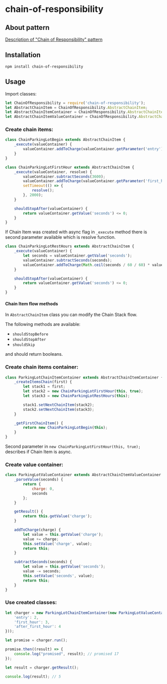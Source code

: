 # chain-of-responsibility

## About pattern
[Description of "Chain of Responsibility" pattern](https://www.joezimjs.com/javascript/javascript-design-patterns-chain-of-responsibility/)

## Installation
```
npm install chain-of-responsibility 
```

## Usage

Import classes:

```javascript
let ChainOfResponsibility = require('chain-of-responsibility');
let AbstractChainItem = ChainOfResponsibility.AbstractChainItem;
let AbstractChainItemContainer = ChainOfResponsibility.AbstractChainItemContainer;
let AbstractChainItemValueContainer = ChainOfResponsibility.AbstractChainItemValueContainer;
```

### Create chain items:

```javascript
class ChainParkingLotBegin extends AbstractChainItem {
    _execute(valueContainer) {
        valueContainer.addToCharge(valueContainer.getParameter('entry'));
    }
}
```

```javascript
class ChainParkingLotFirstHour extends AbstractChainItem {
    _execute(valueContainer, resolve) {
        valueContainer.subtractSeconds(3600);
        valueContainer.addToCharge(valueContainer.getParameter('first_hour'));
        setTimeout(() => {
            resolve();
        }, 2000);
    }

    shouldStopAfter(valueContainer) {
        return valueContainer.getValue('seconds') <= 0;
    }
}
```

If Chain Item was created with async flag in ```_execute``` method there is second parameter available which is 
resolve function.

```javascript
class ChainParkingLotRestHours extends AbstractChainItem {
    _execute(valueContainer) {
        let seconds = valueContainer.getValue('seconds');
        valueContainer.subtractSeconds(seconds);
        valueContainer.addToCharge(Math.ceil(seconds / 60 / 60) * valueContainer.getParameter('after_first_hour'));
    }

    shouldStopAfter(valueContainer) {
        return valueContainer.getValue('seconds') <= 0;
    }
}
```

#### Chain Item flow methods

In ```AbstractChainItem``` class you can modify the Chain Stack flow.

The following methods are available:

* ```shouldStopBefore```
* ```shouldStopAfter```
* ```shouldSkip```

and should return booleans.

### Create chain items container:

```javascript
class ParkingLotChainItemContainer extends AbstractChainItemContainer {
    _createItemsChain(first) {
        let stack1 = first;
        let stack2 = new ChainParkingLotFirstHour(this, true);
        let stack3 = new ChainParkingLotRestHours(this);

        stack1.setNextChainItem(stack2);
        stack2.setNextChainItem(stack3);
    }

    _getFirstChainItem() {
        return new ChainParkingLotBegin(this);
    }
}
```

Second parameter in ```new ChainParkingLotFirstHour(this, true);``` describes if Chain Item is async.

### Create value container:

```javascript
class ParkingLotValueContainer extends AbstractChainItemValueContainer {
    _parseValue(seconds) {
        return {
            charge: 0,
            seconds
        };
    }

    getResult() {
        return this.getValue('charge');
    }

    addToCharge(charge) {
        let value = this.getValue('charge');
        value += charge;
        this.setValue('charge', value);
        return this;
    }

    subtractSeconds(seconds) {
        let value = this.getValue('seconds');
        value -= seconds;
        this.setValue('seconds', value);
        return this;
    }
}
```

### Use created classes:

```javascript
let charger = new ParkingLotChainItemContainer(new ParkingLotValueContainer(12060, {
    'entry': 2,
    'first_hour': 3,
    'after_first_hour': 4
}));

let promise = charger.run();

promise.then((result) => {
    console.log("promised", result); // promised 17
});

let result = charger.getResult();

console.log(result); // 5
```